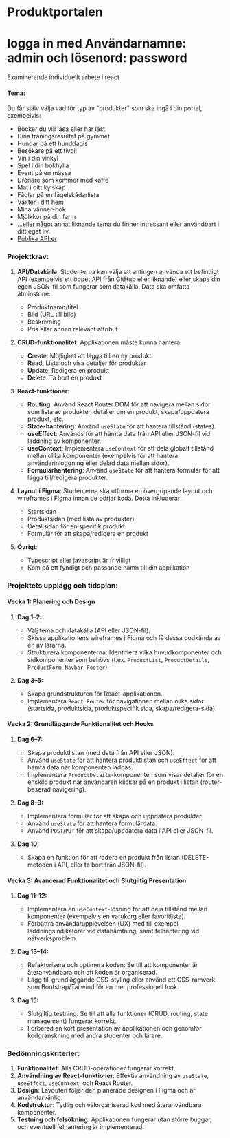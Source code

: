 # Produktportalen 
# logga in med Användarnamne: admin och lösenord: password

Examinerande individuellt arbete i react

#### Tema:

Du får själv välja vad för typ av "produkter" som ska ingå i din portal, exempelvis:

- Böcker du vill läsa eller har läst
- Dina träningsresultat på gymmet
- Hundar på ett hunddagis
- Besökare på ett tivoli
- Vin i din vinkyl
- Spel i din bokhylla
- Event på en mässa
- Drönare som kommer med kaffe
- Mat i ditt kylskåp
- Fåglar på en fågelskådarlista
- Växter i ditt hem
- Mina vänner-bok
- Mjölkkor på din farm
- ...eller något annat liknande tema du finner intressant eller användbart i ditt eget liv.
- [Publika API:er](https://github.com/public-apis/public-apis)

### Projektkrav:

1. **API/Datakälla**: Studenterna kan välja att antingen använda ett befintligt API (exempelvis ett öppet API från GitHub eller liknande) eller skapa din egen JSON-fil som fungerar som datakälla. Data ska omfatta åtminstone:

   - Produktnamn/titel
   - Bild (URL till bild)
   - Beskrivning
   - Pris eller annan relevant attribut

2. **CRUD-funktionalitet**: Applikationen måste kunna hantera:

   - **C**reate: Möjlighet att lägga till en ny produkt
   - **R**ead: Lista och visa detaljer för produkter
   - **U**pdate: Redigera en produkt
   - **D**elete: Ta bort en produkt

3. **React-funktioner**:

   - **Routing**: Använd React Router DOM för att navigera mellan sidor som lista av produkter, detaljer om en produkt, skapa/uppdatera produkt, etc.
   - **State-hantering**: Använd `useState` för att hantera tillstånd (states).
   - **useEffect**: Används för att hämta data från API eller JSON-fil vid laddning av komponenter.
   - **useContext**: Implementera `useContext` för att dela globalt tillstånd mellan olika komponenter (exempelvis för att hantera användarinloggning eller delad data mellan sidor).
   - **Formulärhantering**: Använd `useState` för att hantera formulär för att lägga till/redigera produkter.

4. **Layout i Figma**: Studenterna ska utforma en övergripande layout och wireframes i Figma innan de börjar koda. Detta inkluderar:

   - Startsidan
   - Produktsidan (med lista av produkter)
   - Detaljsidan för en specifik produkt
   - Formulär för att skapa/redigera en produkt

5. **Övrigt**:
   - Typescript eller javascript är frivilligt
   - Kom på ett fyndigt och passande namn till din applikation

### Projektets upplägg och tidsplan:

#### Vecka 1: Planering och Design

1. **Dag 1–2:**

   - Välj tema och datakälla (API eller JSON-fil).
   - Skissa applikationens wireframes i Figma och få dessa godkända av en av lärarna.
   - Strukturera komponenterna: Identifiera vilka huvudkomponenter och sidkomponenter som behövs (t.ex. `ProductList`, `ProductDetails`, `ProductForm`, `Navbar`, `Footer`).

2. **Dag 3–5:**
   - Skapa grundstrukturen för React-applikationen.
   - Implementera `React Router` för navigationen mellan olika sidor (startsida, produktsida, produktspecifik sida, skapa/redigera-sida).

#### Vecka 2: Grundläggande Funktionalitet och Hooks

1. **Dag 6–7:**

   - Skapa produktlistan (med data från API eller JSON).
   - Använd `useState` för att hantera produktlistan och `useEffect` för att hämta data när komponenten laddas.
   - Implementera `ProductDetails`-komponenten som visar detaljer för en enskild produkt när användaren klickar på en produkt i listan (router-baserad navigering).

2. **Dag 8–9:**

   - Implementera formulär för att skapa och uppdatera produkter.
   - Använd `useState` för att hantera formulärdata.
   - Använd `POST`/`PUT` för att skapa/uppdatera data i API eller JSON-fil.

3. **Dag 10:**
   - Skapa en funktion för att radera en produkt från listan (DELETE-metoden i API, eller ta bort från JSON-fil).

#### Vecka 3: Avancerad Funktionalitet och Slutgiltig Presentation

1. **Dag 11–12:**

   - Implementera en `useContext`-lösning för att dela tillstånd mellan komponenter (exempelvis en varukorg eller favoritlista).
   - Förbättra användarupplevelsen (UX) med till exempel laddningsindikatorer vid datahämtning, samt felhantering vid nätverksproblem.

2. **Dag 13–14:**

   - Refaktorisera och optimera koden: Se till att komponenter är återanvändbara och att koden är organiserad.
   - Lägg till grundläggande CSS-styling eller använd ett CSS-ramverk som Bootstrap/Tailwind för en mer professionell look.

3. **Dag 15:**
   - Slutgiltig testning: Se till att alla funktioner (CRUD, routing, state management) fungerar korrekt.
   - Förbered en kort presentation av applikationen och genomför kodgranskning med andra studenter och lärare.

### Bedömningskriterier:

1. **Funktionalitet**: Alla CRUD-operationer fungerar korrekt.
2. **Användning av React-funktioner**: Effektiv användning av `useState`, `useEffect`, `useContext`, och React Router.
3. **Design**: Layouten följer den planerade designen i Figma och är användarvänlig.
4. **Kodstruktur**: Tydlig och välorganiserad kod med återanvändbara komponenter.
5. **Testning och felsökning**: Applikationen fungerar utan större buggar, och eventuell felhantering är implementerad.
